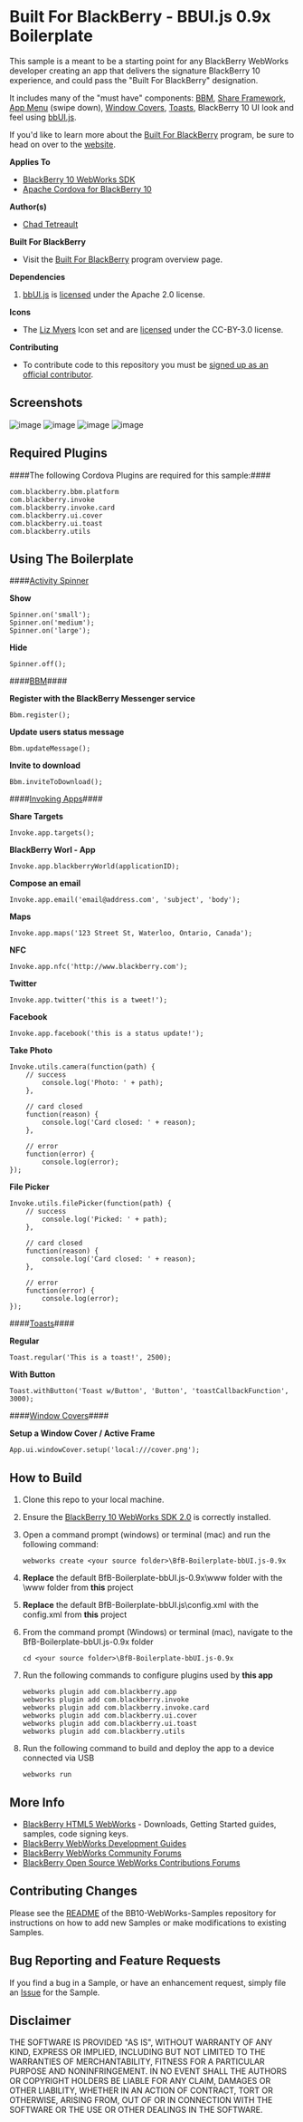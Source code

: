 # Built For BlackBerry - BBUI.js 0.9x Boilerplate

This sample is a meant to be a starting point for any BlackBerry WebWorks developer creating an app that delivers the signature BlackBerry 10 experience, and could pass the "Built For BlackBerry" designation.  

It includes many of the "must have" components:  [BBM](https://github.com/blackberry/BB10-WebWorks-Samples/tree/master/bbm), [Share Framework](https://github.com/blackberry/BB10-WebWorks-Samples/tree/master/ShareTargets), [App Menu](https://developer.blackberry.com/devzone/design/bb10/menus.html) (swipe down), [Window Covers](https://github.com/blackberry/BB10-WebWorks-Samples/tree/master/WindowCovers), [Toasts](https://github.com/blackberry/BB10-WebWorks-Samples/tree/master/Toast), BlackBerry 10 UI look and feel using [bbUI.js](https://github.com/blackberry/bbUI.js).

If you'd like to learn more about the [Built For BlackBerry](https://developer.blackberry.com/builtforblackberry) program, be sure to head on over to the [website](https://developer.blackberry.com/builtforblackberry).

**Applies To**

* [BlackBerry 10 WebWorks SDK](https://developer.blackberry.com/html5/download/sdk) 
* [Apache Cordova for BlackBerry 10](https://github.com/blackberry/cordova-blackberry/tree/master/blackberry10) 

**Author(s)** 

* [Chad Tetreault](http://www.twitter.com/chadtatro)

**Built For BlackBerry**

* Visit the [Built For BlackBerry](https://developer.blackberry.com/builtforblackberry/documentation/overview.html) program overview page.

**Dependencies**

1. [bbUI.js](https://github.com/blackberry/bbUI.js) is [licensed](https://github.com/blackberry/bbUI.js/blob/master/LICENSE) under the Apache 2.0 license.

**Icons**

* The [Liz Myers](http://www.myersdesign.com) Icon set and are [licensed](http://creativecommons.org/licenses/by/3.0/) under the CC-BY-3.0 license.

**Contributing**

* To contribute code to this repository you must be [signed up as an official contributor](http://blackberry.github.com/howToContribute.html).

## Screenshots ##

![image](https://raw.github.com/blackberry/BB10-WebWorks-Samples/WebWorks-2.0/BfB-Boilerplate-bbUI.js-0.9x/www/_screenshots/tabs.png)
![image](https://raw.github.com/blackberry/BB10-WebWorks-Samples/WebWorks-2.0/BfB-Boilerplate-bbUI.js-0.9x/www/_screenshots/invoke.png)
![image](https://raw.github.com/blackberry/BB10-WebWorks-Samples/WebWorks-2.0/BfB-Boilerplate-bbUI.js-0.9x/www/_screenshots/bbm.png)
![image](https://raw.github.com/blackberry/BB10-WebWorks-Samples/WebWorks-2.0/BfB-Boilerplate-bbUI.js-0.9x/www/_screenshots/spinners.png)

## Required Plugins ##

####The following Cordova Plugins are required for this sample:####

	com.blackberry.bbm.platform
	com.blackberry.invoke
	com.blackberry.invoke.card
	com.blackberry.ui.cover
	com.blackberry.ui.toast
	com.blackberry.utils


## Using The Boilerplate ##

####[Activity Spinner](https://github.com/blackberry/bbUI.js/wiki/Activity-Indicator)

**Show**  
	
	Spinner.on('small');
	Spinner.on('medium');	
	Spinner.on('large');	
	
**Hide**

	Spinner.off();
	

####[BBM](https://developer.blackberry.com/devzone/develop/bbm_connected/bbm.html)####


**Register with the BlackBerry Messenger service**

    Bbm.register();

**Update users status message**

	Bbm.updateMessage();
	
**Invite to download**
	
	Bbm.inviteToDownload();


####[Invoking Apps](https://developer.blackberry.com/html5/documentation/invoking_core_apps.html)####

**Share Targets**

	Invoke.app.targets();
	
**BlackBerry Worl - App**
	
	Invoke.app.blackberryWorld(applicationID);
	
**Compose an email**

	Invoke.app.email('email@address.com', 'subject', 'body');
	
**Maps**

	Invoke.app.maps('123 Street St, Waterloo, Ontario, Canada');
	
**NFC**

	Invoke.app.nfc('http://www.blackberry.com');
	
**Twitter**

	Invoke.app.twitter('this is a tweet!');
	
**Facebook**

	Invoke.app.facebook('this is a status update!');
	
**Take Photo**

	Invoke.utils.camera(function(path) {
		// success
			console.log('Photo: ' + path);
		},

		// card closed
		function(reason) {
			console.log('Card closed: ' + reason);
		},

		// error
		function(error) {
			console.log(error);
	});

**File Picker**

	Invoke.utils.filePicker(function(path) {
		// success
			console.log('Picked: ' + path);
		},

		// card closed
		function(reason) {
			console.log('Card closed: ' + reason);
		},

		// error
		function(error) {
			console.log(error);
	});


####[Toasts](https://developer.blackberry.com/html5/apis/blackberry.ui.toast.html)####

**Regular**

	Toast.regular('This is a toast!', 2500);

**With Button**

	Toast.withButton('Toast w/Button', 'Button', 'toastCallbackFunction', 3000);

####[Window Covers](https://developer.blackberry.com/html5/apis/blackberry.ui.cover.html)####

**Setup a Window Cover / Active Frame</br>**

    App.ui.windowCover.setup('local:///cover.png');


## How to Build

1. Clone this repo to your local machine.

2. Ensure the [BlackBerry 10 WebWorks SDK 2.0](https://developer.blackberry.com/html5/download/sdk) is correctly installed.
3. Open a command prompt (windows) or terminal (mac) and run the following command:

	```
	webworks create <your source folder>\BfB-Boilerplate-bbUI.js-0.9x
	```

4. **Replace** the default BfB-Boilerplate-bbUI.js-0.9x\www folder with the \www folder from **this** project

5. **Replace** the default BfB-Boilerplate-bbUI.js\config.xml with the config.xml from **this** project

6. From the command prompt (Windows) or terminal (mac), navigate to the BfB-Boilerplate-bbUI.js-0.9x folder

	```
	cd <your source folder>\BfB-Boilerplate-bbUI.js-0.9x
	```

7. Run the following commands to configure plugins used by **this app**

	```
	webworks plugin add com.blackberry.app
	webworks plugin add com.blackberry.invoke
	webworks plugin add com.blackberry.invoke.card
	webworks plugin add com.blackberry.ui.cover
	webworks plugin add com.blackberry.ui.toast
	webworks plugin add com.blackberry.utils	
	```

8. Run the following command to build and deploy the app to a device connected via USB

	```
	webworks run
	```



## More Info

* [BlackBerry HTML5 WebWorks](https://bdsc.webapps.blackberry.com/html5/) - Downloads, Getting Started guides, samples, code signing keys.
* [BlackBerry WebWorks Development Guides](https://bdsc.webapps.blackberry.com/html5/documentation)
* [BlackBerry WebWorks Community Forums](http://supportforums.blackberry.com/t5/Web-and-WebWorks-Development/bd-p/browser_dev)
* [BlackBerry Open Source WebWorks Contributions Forums](http://supportforums.blackberry.com/t5/BlackBerry-WebWorks/bd-p/ww_con)

## Contributing Changes

Please see the [README](https://github.com/blackberry/BB10-WebWorks-Samples) of the BB10-WebWorks-Samples repository for instructions on how to add new Samples or make modifications to existing Samples.

## Bug Reporting and Feature Requests

If you find a bug in a Sample, or have an enhancement request, simply file an [Issue](https://github.com/blackberry/BB10-WebWorks-Samples/issues) for the Sample.

## Disclaimer

THE SOFTWARE IS PROVIDED "AS IS", WITHOUT WARRANTY OF ANY KIND, EXPRESS OR IMPLIED, INCLUDING BUT NOT LIMITED TO THE WARRANTIES OF MERCHANTABILITY, FITNESS FOR A PARTICULAR PURPOSE AND NONINFRINGEMENT. IN NO EVENT SHALL THE AUTHORS OR COPYRIGHT HOLDERS BE LIABLE FOR ANY CLAIM, DAMAGES OR OTHER LIABILITY, WHETHER IN AN ACTION OF CONTRACT, TORT OR OTHERWISE, ARISING FROM, OUT OF OR IN CONNECTION WITH THE SOFTWARE OR THE USE OR OTHER DEALINGS IN THE SOFTWARE.
